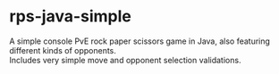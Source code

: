 # rps-java-simple
A simple console PvE rock paper scissors game in Java, also featuring different kinds of opponents. <br />
Includes very simple move and opponent selection validations.
